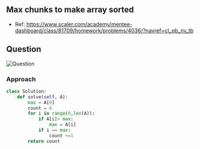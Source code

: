 

## Max chunks to make array sorted
- Ref: https://www.scaler.com/academy/mentee-dashboard/class/81709/homework/problems/4036/?navref=cl_pb_nv_tb

## Question
![Question](http://ankit-portfolio.s3-ap-southeast-1.amazonaws.com/images/datastructures/scaler/023-max-chunks-to-make-array-sorted-question.png)

### Approach

```py
class Solution:
    def solve(self, A):
        max = A[0]
        count = 0
        for i in range(0,len(A)):
            if A[i]> max:
                max = A[i]
            if i == max:
                count +=1
        return count
```